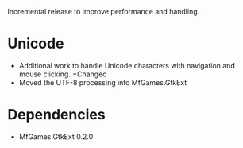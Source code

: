 Incremental release to improve performance and handling.

# Unicode

- Additional work to handle Unicode characters with navigation and mouse clicking. +Changed
- Moved the UTF-8 processing into MfGames.GtkExt

# Dependencies

- MfGames.GtkExt 0.2.0
